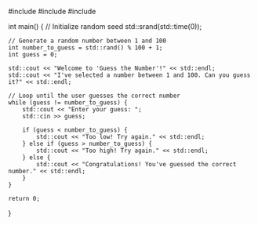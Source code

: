 #include <iostream>
#include <cstdlib>
#include <ctime>

int main() {
    // Initialize random seed
    std::srand(std::time(0));

    // Generate a random number between 1 and 100
    int number_to_guess = std::rand() % 100 + 1;
    int guess = 0;

    std::cout << "Welcome to 'Guess the Number'!" << std::endl;
    std::cout << "I've selected a number between 1 and 100. Can you guess it?" << std::endl;

    // Loop until the user guesses the correct number
    while (guess != number_to_guess) {
        std::cout << "Enter your guess: ";
        std::cin >> guess;

        if (guess < number_to_guess) {
            std::cout << "Too low! Try again." << std::endl;
        } else if (guess > number_to_guess) {
            std::cout << "Too high! Try again." << std::endl;
        } else {
            std::cout << "Congratulations! You've guessed the correct number." << std::endl;
        }
    }

    return 0;
}
